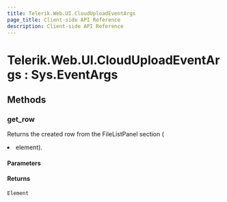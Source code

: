```yaml
---
title: Telerik.Web.UI.CloudUploadEventArgs
page_title: Client-side API Reference
description: Client-side API Reference
---
```


# Telerik.Web.UI.CloudUploadEventArgs : Sys.EventArgs 

## Methods

### get_row

Returns the created row from the FileListPanel section (<LI> element).

#### Parameters

#### Returns

`Element` 